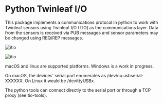 # Python Twinleaf I/O

This package implements a communications protocol in python to work with Twinleaf sensors using Twinleaf I/O (TIO) as the communications layer. Data from the sensors is received via PUB messages and sensor parameters may be changed using REQ/REP messages. 

![itio](doc/itio.gif)

![itio](doc/tio_monitor.gif)

macOS and linux are supported platforms. Windows is a work in progress.

On macOS, the devices' serial port enumerates as /dev/cu.usbserial-XXXXXX. On Linux it would be /dev/ttyUSBx.

The python tools can connect directly to the serial port or through a TCP proxy (see tio-tools).